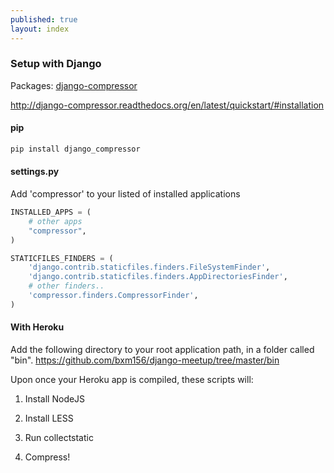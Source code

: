 ```yaml
---
published: true
layout: index
---
```


### Setup with Django
Packages: [django-compressor](http://django-compressor.readthedocs.org/en/latest/)

http://django-compressor.readthedocs.org/en/latest/quickstart/#installation
#### pip
```bash
pip install django_compressor
```

#### settings.py
Add 'compressor' to your listed of installed applications
```python
INSTALLED_APPS = (
    # other apps
    "compressor",
)

STATICFILES_FINDERS = (
    'django.contrib.staticfiles.finders.FileSystemFinder',
    'django.contrib.staticfiles.finders.AppDirectoriesFinder',
    # other finders..
    'compressor.finders.CompressorFinder',
)
```


#### With Heroku
Add the following directory to your root application path, in a folder called "bin".
https://github.com/bxm156/django-meetup/tree/master/bin

Upon once your Heroku app is compiled, these scripts will:


1. Install NodeJS

2. Install LESS

3. Run collectstatic

4. Compress!

